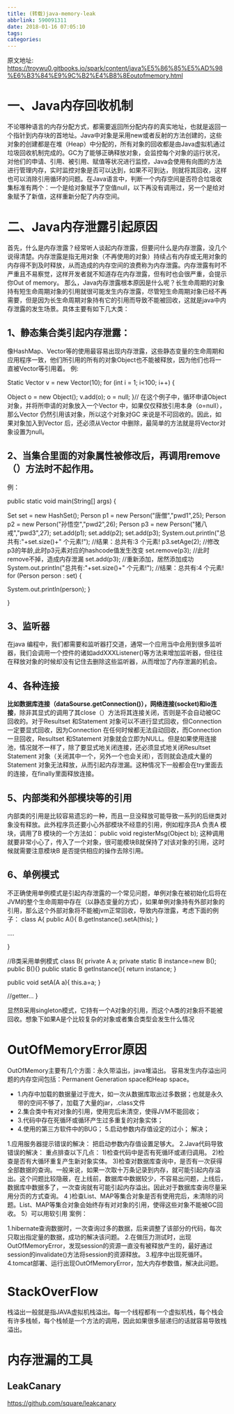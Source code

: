 ```yaml
---
title: (转载)java-memory-leak
abbrlink: 590091311
date: 2018-01-16 07:05:10
tags:
categories:
---
```

原文地址:
https://troywu0.gitbooks.io/spark/content/java%E5%86%85%E5%AD%98%E6%B3%84%E9%9C%B2%E4%B8%8Eoutofmemory.html

# 一、Java内存回收机制
不论哪种语言的内存分配方式，都需要返回所分配内存的真实地址，也就是返回一个指针到内存块的首地址。Java中对象是采用new或者反射的方法创建的，这些对象的创建都是在堆（Heap）中分配的，所有对象的回收都是由Java虚拟机通过垃圾回收机制完成的。GC为了能够正确释放对象，会监控每个对象的运行状况，对他们的申请、引用、被引用、赋值等状况进行监控，Java会使用有向图的方法进行管理内存，实时监控对象是否可以达到，如果不可到达，则就将其回收，这样也可以消除引用循环的问题。在Java语言中，判断一个内存空间是否符合垃圾收集标准有两个：一个是给对象赋予了空值null，以下再没有调用过，另一个是给对象赋予了新值，这样重新分配了内存空间。
# 二、Java内存泄露引起原因
首先，什么是内存泄露？经常听人谈起内存泄露，但要问什么是内存泄露，没几个说得清楚。内存泄露是指无用对象（不再使用的对象）持续占有内存或无用对象的内存得不到及时释放，从而造成的内存空间的浪费称为内存泄露。内存泄露有时不严重且不易察觉，这样开发者就不知道存在内存泄露，但有时也会很严重，会提示你Out of memory。
那么，Java内存泄露根本原因是什么呢？长生命周期的对象持有短生命周期对象的引用就很可能发生内存泄露，尽管短生命周期对象已经不再需要，但是因为长生命周期对象持有它的引用而导致不能被回收，这就是java中内存泄露的发生场景。具体主要有如下几大类：
## 1、静态集合类引起内存泄露：
像HashMap、Vector等的使用最容易出现内存泄露，这些静态变量的生命周期和应用程序一致，他们所引用的所有的对象Object也不能被释放，因为他们也将一直被Vector等引用着。
例:

Static Vector v = new Vector(10);
for (int i = 1; i<100; i++)
{

Object o = new Object();
v.add(o);
o = null;
}\/\/
在这个例子中，循环申请Object 对象，并将所申请的对象放入一个Vector 中，如果仅仅释放引用本身（o=null），那么Vector 仍然引用该对象，所以这个对象对GC 来说是不可回收的。因此，如果对象加入到Vector 后，还必须从Vector 中删除，最简单的方法就是将Vector对象设置为null。
## 2、当集合里面的对象属性被修改后，再调用remove（）方法时不起作用。
例：

public static void main(String[] args)
{

Set<Person> set = new HashSet<Person>();
Person p1 = new Person("唐僧","pwd1",25);
Person p2 = new Person("孙悟空","pwd2",26);
Person p3 = new Person("猪八戒","pwd3",27);
set.add(p1);
set.add(p2);
set.add(p3);
System.out.println("总共有:"+set.size()+" 个元素!"); \/\/结果：总共有:3 个元素!
p3.setAge(2); \/\/修改p3的年龄,此时p3元素对应的hashcode值发生改变
set.remove(p3); \/\/此时remove不掉，造成内存泄漏
set.add(p3); \/\/重新添加，居然添加成功
System.out.println("总共有:"+set.size()+" 个元素!"); \/\/结果：总共有:4 个元素!
for (Person person : set)
{

System.out.println(person);
}

}

## 3、监听器
在java 编程中，我们都需要和监听器打交道，通常一个应用当中会用到很多监听器，我们会调用一个控件的诸如addXXXListener()等方法来增加监听器，但往往在释放对象的时候却没有记住去删除这些监听器，从而增加了内存泄漏的机会。
## 4、各种连接
<b>比如数据库连接（dataSourse.getConnection()），网络连接(socket)和io连接</b>，除非其显式的调用了其close（）方法将其连接关闭，否则是不会自动被GC 回收的。对于Resultset 和Statement 对象可以不进行显式回收，但Connection 一定要显式回收，因为Connection 在任何时候都无法自动回收，而Connection一旦回收，Resultset 和Statement 对象就会立即为NULL。但是如果使用连接池，情况就不一样了，除了要显式地关闭连接，还必须显式地关闭Resultset Statement 对象（关闭其中一个，另外一个也会关闭），否则就会造成大量的Statement 对象无法释放，从而引起内存泄漏。这种情况下一般都会在try里面去的连接，在finally里面释放连接。
## 5、内部类和外部模块等的引用
内部类的引用是比较容易遗忘的一种，而且一旦没释放可能导致一系列的后继类对象没有释放。此外程序员还要小心外部模块不经意的引用，例如程序员A 负责A 模块，调用了B 模块的一个方法如：
public void registerMsg(Object b);
这种调用就要非常小心了，传入了一个对象，很可能模块B就保持了对该对象的引用，这时候就需要注意模块B 是否提供相应的操作去除引用。
## 6、单例模式
不正确使用单例模式是引起内存泄露的一个常见问题，单例对象在被初始化后将在JVM的整个生命周期中存在（以静态变量的方式），如果单例对象持有外部对象的引用，那么这个外部对象将不能被jvm正常回收，导致内存泄露，考虑下面的例子：
class A{
public A(){
B.getInstance().setA(this);
}

....

}

\/\/B类采用单例模式
class B{
private A a;
private static B instance=new B();
public B(){}
public static B getInstance(){
return instance;
}

public void setA(A a){
this.a=a;
}

\/\/getter...
}

显然B采用singleton模式，它持有一个A对象的引用，而这个A类的对象将不能被回收。想象下如果A是个比较复杂的对象或者集合类型会发生什么情况

# OutOfMemoryError原因
OutOfMemory主要有几个方面：永久带溢出，java堆溢出。 容易发生内存溢出问题的内存空间包括：Permanent Generation space和Heap space。
- 1.内存中加载的数据量过于庞大，如一次从数据库取出过多数据；也就是永久带的空间不够了，加载了大量的jar，.class文件
- 2.集合类中有对对象的引用，使用完后未清空，使得JVM不能回收；
- 3.代码中存在死循环或循环产生过多重复的对象实体；
- 4.使用的第三方软件中的BUG；
5.启动参数内存值设定的过小；
解决；

1.应用服务器提示错误的解决：
把启动参数内存值设置足够大。
2.Java代码导致错误的解决：
重点排查以下几点：
1)检查代码中是否有死循环或递归调用。
2)检查是否有大循环重复产生新对象实体。
3)检查对数据库查询中，是否有一次获得全部数据的查询。一般来说，如果一次取十万条记录到内存，就可能引起内存溢出。这个问题比较隐蔽，在上线前，数据库中数据较少，不容易出问题，上线后，数据库中数据多了，一次查询就有可能引起内存溢出。因此对于数据库查询尽量采用分页的方式查询。
4 )检查List、MAP等集合对象是否有使用完后，未清除的问题。List、MAP等集合对象会始终存有对对象的引用，使得这些对象不能被GC回收。
5）可以用软引用
案例：

1.hibernate查询数据时，一次查询过多的数据，后来调整了该部分的代码，每次只取出指定量的数据，成功的解决该问题。
2.在做压力测试时，出现OutOfMemoryError，发现session的资源一直没有被释放产生的，最好通过session的invalidate()方法将session的资源释放。
3.程序中出现死循环。
4.tomcat部署、运行出现OutOfMemoryError，加大内存参数值，解决此问题。
# StackOverFlow
栈溢出一般就是指JAVA虚拟机栈溢出。每一个线程都有一个虚拟机栈，每个栈会有许多栈帧，每个栈帧是一个方法的调用，因此如果很多层递归的话就容易导致栈溢出。


# 内存泄漏的工具
## LeakCanary
https://github.com/square/leakcanary
